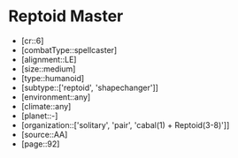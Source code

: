 
# Reptoid Master

- [cr::6]
- [combatType::spellcaster]
- [alignment::LE]
- [size::medium]
- [type::humanoid]
- [subtype::['reptoid', 'shapechanger']]
- [environment::any]
- [climate::any]
- [planet::-]
- [organization::['solitary', 'pair', 'cabal(1) + Reptoid(3-8)']]
- [source::AA]
- [page::92]
